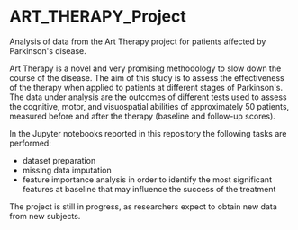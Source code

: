 # ART_THERAPY_Project

Analysis of data from the Art Therapy project for patients affected by Parkinson's disease.

Art Therapy is a novel and very promising methodology to slow down the course of the disease. The aim of this study is to assess the effectiveness of the therapy when applied to patients at different stages of Parkinson's. The data under analysis are the outcomes of different tests used to assess the cognitive, motor, and visuospatial abilities of approximately 50 patients, measured before and after the therapy (baseline and follow-up scores). 

In the Jupyter notebooks reported in this repository the following tasks are performed:
- dataset preparation
- missing data imputation
- feature importance analysis in order to identify the most significant features at baseline that may influence the success of the treatment

The project is still in progress, as researchers expect to obtain new data from new subjects.
